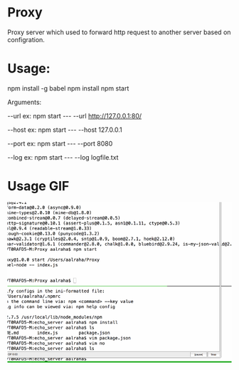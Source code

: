 # Proxy
Proxy server which used to forward http request to another server based on configration.

# Usage:
npm install -g babel 
npm install 
npm start

Arguments:

--url 
ex: 
npm start --- --url http://127.0.0.1:80/

--host
ex: 
npm start --- --host 127.0.0.1

--port
ex: 
npm start --- --port 8080

--log
ex: 
npm start --- --log logfile.txt


# Usage GIF
![Alt text](/image/proxy_usage.gif?raw=true "Check Usage section")
